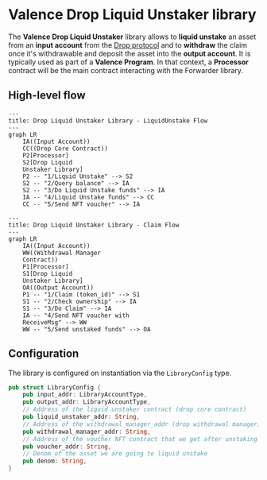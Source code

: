 # Valence Drop Liquid Unstaker library

The **Valence Drop Liquid Unstaker** library allows to **liquid unstake** an asset from an **input account** from the [Drop protocol](https://docs.drop.money/) and to **withdraw** the claim once it's withdrawable and deposit the asset into the **output account**. It is typically used as part of a **Valence Program**. In that context, a **Processor** contract will be the main contract interacting with the Forwarder library.

## High-level flow

```mermaid
---
title: Drop Liquid Unstaker Library - LiquidUnstake Flow
---
graph LR
    IA((Input Account))
    CC((Drop Core Contract))
    P2[Processor]
    S2[Drop Liquid 
    Unstaker Library]
    P2 -- "1/Liquid Unstake" --> S2
    S2 -- "2/Query balance" --> IA
    S2 -- "3/Do Liquid Unstake funds" --> IA
    IA -- "4/Liquid Unstake funds" --> CC
    CC -- "5/Send NFT voucher" --> IA
```

```mermaid
---
title: Drop Liquid Unstaker Library - Claim Flow
---
graph LR
    IA((Input Account))
    WW((Withdrawal Manager
    Contract))
    P1[Processor]
    S1[Drop Liquid 
    Unstaker Library]
    OA((Output Account))
    P1 -- "1/Claim (token_id)" --> S1
    S1 -- "2/Check ownership" --> IA
    S1 -- "3/Do Claim" --> IA
    IA -- "4/Send NFT voucher with
    ReceiveMsg" --> WW
    WW -- "5/Send unstaked funds" --> OA
```

## Configuration

The library is configured on instantiation via the `LibraryConfig` type.

```rust
pub struct LibraryConfig {
    pub input_addr: LibraryAccountType,
    pub output_addr: LibraryAccountType,
    // Address of the liquid unstaker contract (drop core contract)
    pub liquid_unstaker_addr: String,
    // Address of the withdrawal_manager_addr (drop withdrawal manager)
    pub withdrawal_manager_addr: String,
    // Address of the voucher NFT contract that we get after unstaking and we use for the claim
    pub voucher_addr: String,
    // Denom of the asset we are going to liquid unstake
    pub denom: String,
}
```
